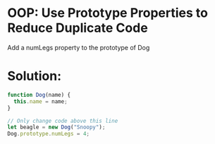 # OOP: Use Prototype Properties to Reduce Duplicate Code
Add a numLegs property to the prototype of Dog
# Solution:
```javascript
function Dog(name) {
  this.name = name;
}

// Only change code above this line
let beagle = new Dog("Snoopy");
Dog.prototype.numLegs = 4;
```